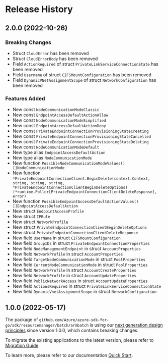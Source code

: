 # Release History

## 2.0.0 (2022-10-26)
### Breaking Changes

- Struct `CloudError` has been removed
- Struct `CloudErrorBody` has been removed
- Field `ActionRequired` of struct `PrivateLinkServiceConnectionState` has been removed
- Field `Username` of struct `CIFSMountConfiguration` has been removed
- Field `DynamicVNetAssignmentScope` of struct `NetworkConfiguration` has been removed

### Features Added

- New const `NodeCommunicationModeClassic`
- New const `EndpointAccessDefaultActionAllow`
- New const `NodeCommunicationModeSimplified`
- New const `EndpointAccessDefaultActionDeny`
- New const `PrivateEndpointConnectionProvisioningStateCreating`
- New const `PrivateEndpointConnectionProvisioningStateCancelled`
- New const `PrivateEndpointConnectionProvisioningStateDeleting`
- New const `NodeCommunicationModeDefault`
- New type alias `EndpointAccessDefaultAction`
- New type alias `NodeCommunicationMode`
- New function `PossibleNodeCommunicationModeValues() []NodeCommunicationMode`
- New function `*PrivateEndpointConnectionClient.BeginDelete(context.Context, string, string, string, *PrivateEndpointConnectionClientBeginDeleteOptions) (*runtime.Poller[PrivateEndpointConnectionClientDeleteResponse], error)`
- New function `PossibleEndpointAccessDefaultActionValues() []EndpointAccessDefaultAction`
- New struct `EndpointAccessProfile`
- New struct `IPRule`
- New struct `NetworkProfile`
- New struct `PrivateEndpointConnectionClientBeginDeleteOptions`
- New struct `PrivateEndpointConnectionClientDeleteResponse`
- New field `UserName` in struct `CIFSMountConfiguration`
- New field `GroupIDs` in struct `PrivateEndpointConnectionProperties`
- New field `NodeManagementEndpoint` in struct `AccountProperties`
- New field `NetworkProfile` in struct `AccountProperties`
- New field `TargetNodeCommunicationMode` in struct `PoolProperties`
- New field `CurrentNodeCommunicationMode` in struct `PoolProperties`
- New field `NetworkProfile` in struct `AccountCreateProperties`
- New field `NetworkProfile` in struct `AccountUpdateProperties`
- New field `PublicNetworkAccess` in struct `AccountUpdateProperties`
- New field `ActionsRequired` in struct `PrivateLinkServiceConnectionState`
- New field `DynamicVnetAssignmentScope` in struct `NetworkConfiguration`


## 1.0.0 (2022-05-17)

The package of `github.com/Azure/azure-sdk-for-go/sdk/resourcemanager/batch/armbatch` is using our [next generation design principles](https://azure.github.io/azure-sdk/general_introduction.html) since version 1.0.0, which contains breaking changes.

To migrate the existing applications to the latest version, please refer to [Migration Guide](https://aka.ms/azsdk/go/mgmt/migration).

To learn more, please refer to our documentation [Quick Start](https://aka.ms/azsdk/go/mgmt).